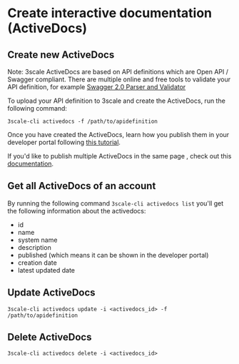 # Create interactive documentation (ActiveDocs)

## Create new ActiveDocs

Note: 3scale ActiveDocs are based on API definitions which are Open API / Swagger compliant. There are multiple online and free tools to validate your API definition, for example [Swagger 2.0 Parser and Validator](http://bigstickcarpet.com/swagger-parser/www/index.html)

To upload your API definition to 3scale and create the ActiveDocs, run the following command:

`3scale-cli activedocs -f /path/to/apidefinition`

Once you have created the ActiveDocs, learn how you publish them in your developer portal following [this tutorial](https://support.3scale.net/docs/api-documentation/publish-activedocs).

If you'd like to publish multiple ActiveDocs in the same page , check out this [documentation](https://support.3scale.net/codehub/display-multiple-swagger-spec).

## Get all ActiveDocs of an account

By running the following command `3scale-cli activedocs list` you'll get the following information about the activedocs:

- id
- name
- system name
- description
- published (which means it can be shown in the developer portal)
- creation date
- latest updated date

## Update ActiveDocs
`3scale-cli activedocs update -i <activedocs_id> -f /path/to/apidefinition`

## Delete ActiveDocs
`3scale-cli activedocs delete -i <activedocs_id>`
